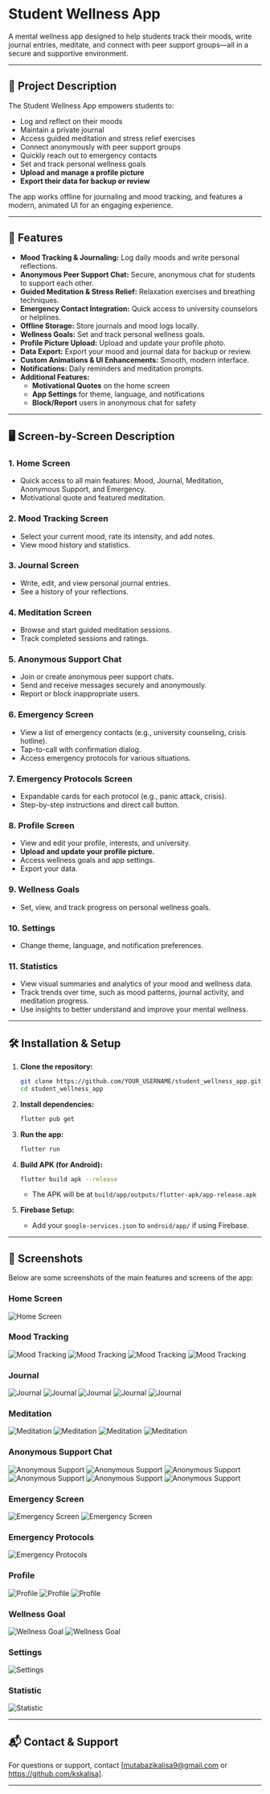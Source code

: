 # Student Wellness App

A mental wellness app designed to help students track their moods, write journal entries, meditate, and connect with peer support groups—all in a secure and supportive environment.

---

## 📝 Project Description

The Student Wellness App empowers students to:
- Log and reflect on their moods
- Maintain a private journal
- Access guided meditation and stress relief exercises
- Connect anonymously with peer support groups
- Quickly reach out to emergency contacts
- Set and track personal wellness goals
- **Upload and manage a profile picture**
- **Export their data for backup or review**

The app works offline for journaling and mood tracking, and features a modern, animated UI for an engaging experience.

---

## 🚀 Features

- **Mood Tracking & Journaling:** Log daily moods and write personal reflections.
- **Anonymous Peer Support Chat:** Secure, anonymous chat for students to support each other.
- **Guided Meditation & Stress Relief:** Relaxation exercises and breathing techniques.
- **Emergency Contact Integration:** Quick access to university counselors or helplines.
- **Offline Storage:** Store journals and mood logs locally.
- **Wellness Goals:** Set and track personal wellness goals.
- **Profile Picture Upload:** Upload and update your profile photo.
- **Data Export:** Export your mood and journal data for backup or review.
- **Custom Animations & UI Enhancements:** Smooth, modern interface.
- **Notifications:** Daily reminders and meditation prompts.
- **Additional Features:**
  - **Motivational Quotes** on the home screen
  - **App Settings** for theme, language, and notifications
  - **Block/Report** users in anonymous chat for safety

---

## 🖥️ Screen-by-Screen Description

### 1. Home Screen
- Quick access to all main features: Mood, Journal, Meditation, Anonymous Support, and Emergency.
- Motivational quote and featured meditation.

### 2. Mood Tracking Screen
- Select your current mood, rate its intensity, and add notes.
- View mood history and statistics.

### 3. Journal Screen
- Write, edit, and view personal journal entries.
- See a history of your reflections.

### 4. Meditation Screen
- Browse and start guided meditation sessions.
- Track completed sessions and ratings.

### 5. Anonymous Support Chat
- Join or create anonymous peer support chats.
- Send and receive messages securely and anonymously.
- Report or block inappropriate users.

### 6. Emergency Screen
- View a list of emergency contacts (e.g., university counseling, crisis hotline).
- Tap-to-call with confirmation dialog.
- Access emergency protocols for various situations.

### 7. Emergency Protocols Screen
- Expandable cards for each protocol (e.g., panic attack, crisis).
- Step-by-step instructions and direct call button.

### 8. Profile Screen
- View and edit your profile, interests, and university.
- **Upload and update your profile picture.**
- Access wellness goals and app settings.
- Export your data.

### 9. Wellness Goals
- Set, view, and track progress on personal wellness goals.

### 10. Settings
- Change theme, language, and notification preferences.

### 11. Statistics
- View visual summaries and analytics of your mood and wellness data.
- Track trends over time, such as mood patterns, journal activity, and meditation progress.
- Use insights to better understand and improve your mental wellness.

---

## 🛠️ Installation & Setup

1. **Clone the repository:**
   ```sh
   git clone https://github.com/YOUR_USERNAME/student_wellness_app.git
   cd student_wellness_app
   ```

2. **Install dependencies:**
   ```sh
   flutter pub get
   ```

3. **Run the app:**
   ```sh
   flutter run
   ```

4. **Build APK (for Android):**
   ```sh
   flutter build apk --release
   ```
   - The APK will be at `build/app/outputs/flutter-apk/app-release.apk`

5. **Firebase Setup:**
   - Add your `google-services.json` to `android/app/` if using Firebase.

---

## 📸 Screenshots

Below are some screenshots of the main features and screens of the app:

### Home Screen
![Home Screen](screenshots/home.png)

### Mood Tracking
![Mood Tracking](screenshots/mood.png)
![Mood Tracking](screenshots/save_mood.png)
![Mood Tracking](screenshots/saved_mood.png)
![Mood Tracking](screenshots/mood_history.png)



### Journal
![Journal](screenshots/journal.PNG)
![Journal](screenshots/write_new_entry.PNG)
![Journal](screenshots/saved_journal.PNG)
![Journal](screenshots/journal_history.PNG)
![Journal](screenshots/journal_search.PNG)


### Meditation
![Meditation](screenshots/meditation.PNG)
![Meditation](screenshots/meditation_session.PNG)
![Meditation](screenshots/starting_session.PNG)
![Meditation](screenshots/session_completed.PNG)

### Anonymous Support Chat
![Anonymous Support](screenshots/create_chat.PNG)
![Anonymous Support](screenshots/chatting.PNG)
![Anonymous Support](screenshots/chat.png)
![Anonymous Support](screenshots/leave_chat.PNG)
![Anonymous Support](screenshots/academic_stress_chat.PNG)
![Anonymous Support](screenshots/peer_support_chat.PNG)


### Emergency Screen
![Emergency Screen](screenshots/emergency.PNG)
![Emergency Screen](screenshots/make_call.PNG)

### Emergency Protocols
![Emergency Protocols](screenshots/emergency_protocal.PNG)

### Profile
![Profile](screenshots/profile.PNG)
![Profile](screenshots/edit_profile.PNG)
![Profile](screenshots/upload_profile_pic.PNG)

### Wellness Goal
![Wellness Goal](screenshots/Wellness_Goal.PNG)
![Wellness Goal](screenshots/add_new_goal.PNG)

### Settings
![Settings](screenshots/settings.PNG)

### Statistic
![Statistic](screenshots/statics.PNG)



---

## 📬 Contact & Support

For questions or support, contact [mutabazikalisa9@gmail.com or https://github.com/kskalisa].

---

